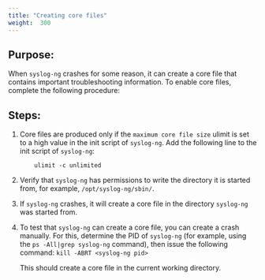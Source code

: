 ```yaml
---
title: "Creating core files"
weight:  300
---
```

<!-- DISCLAIMER: This file is based on the syslog-ng Open Source Edition documentation https://github.com/balabit/syslog-ng-ose-guides/commit/2f4a52ee61d1ea9ad27cb4f3168b95408fddfdf2 and is used under the terms of The syslog-ng Open Source Edition Documentation License. The file has been modified by Axoflow. -->


## Purpose:

When `syslog-ng` crashes for some reason, it can create a core file that contains important troubleshooting information. To enable core files, complete the following procedure:



## Steps:

1.  Core files are produced only if the `maximum core file size` ulimit is set to a high value in the init script of `syslog-ng`. Add the following line to the init script of `syslog-ng`:
    
    ```shell
        ulimit -c unlimited
    ```

2.  Verify that `syslog-ng` has permissions to write the directory it is started from, for example, `/opt/syslog-ng/sbin/`.

3.  If `syslog-ng` crashes, it will create a core file in the directory `syslog-ng` was started from.

4.  To test that `syslog-ng` can create a core file, you can create a crash manually. For this, determine the PID of `syslog-ng` (for example, using the `ps -All|grep syslog-ng` command), then issue the following command: `kill -ABRT <syslog-ng pid>`
    
    This should create a core file in the current working directory.

